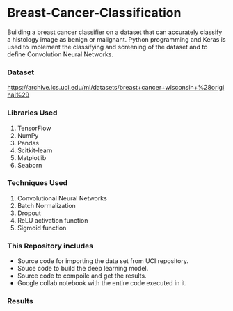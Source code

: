 # Breast-Cancer-Classification
Building a breast cancer classifier on a dataset that can accurately classify a histology image as benign or malignant. Python programming and Keras is used to implement the classifying and screening of the dataset and to define Convolution Neural Networks.

### Dataset
https://archive.ics.uci.edu/ml/datasets/breast+cancer+wisconsin+%28original%29

### Libraries Used
1. TensorFlow
2. NumPy
3. Pandas
4. Scitkit-learn
5. Matplotlib
6. Seaborn

### Techniques Used
1. Convolutional Neural Networks
2. Batch Normalization
3. Dropout
4. ReLU activation function
5. Sigmoid function

### This Repository includes
- Source code for importing the data set from UCI repository.
- Souce code to build the deep learning model.
- Source code to compoile and get the results.
- Google collab notebook with the entire code executed in it.
### Results

